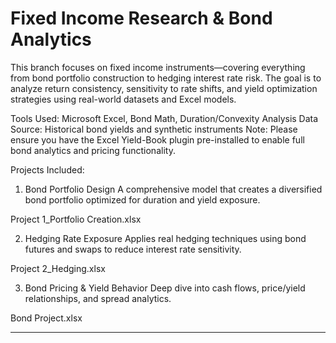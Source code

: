 # Fixed Income Research & Bond Analytics

This branch focuses on fixed income instruments—covering everything from bond portfolio construction to hedging interest rate risk. The goal is to analyze return consistency, sensitivity to rate shifts, and yield optimization strategies using real-world datasets and Excel models.

Tools Used: Microsoft Excel, Bond Math, Duration/Convexity Analysis
Data Source: Historical bond yields and synthetic instruments
Note: Please ensure you have the Excel Yield-Book plugin pre-installed to enable full bond analytics and pricing functionality.

Projects Included:
1. Bond Portfolio Design
A comprehensive model that creates a diversified bond portfolio optimized for duration and yield exposure.

Project 1_Portfolio Creation.xlsx

2. Hedging Rate Exposure
Applies real hedging techniques using bond futures and swaps to reduce interest rate sensitivity.

Project 2_Hedging.xlsx

3. Bond Pricing & Yield Behavior
Deep dive into cash flows, price/yield relationships, and spread analytics.

Bond Project.xlsx

---

